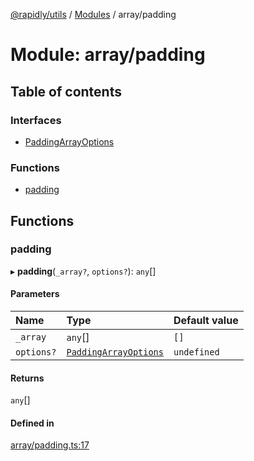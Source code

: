 [@rapidly/utils](../README.md) / [Modules](../modules.md) / array/padding

# Module: array/padding

## Table of contents

### Interfaces

- [PaddingArrayOptions](../interfaces/array_padding.PaddingArrayOptions.md)

### Functions

- [padding](array_padding.md#padding)

## Functions

### padding

▸ **padding**(`_array?`, `options?`): `any`[]

#### Parameters

| Name | Type | Default value |
| :------ | :------ | :------ |
| `_array` | `any`[] | `[]` |
| `options?` | [`PaddingArrayOptions`](../interfaces/array_padding.PaddingArrayOptions.md) | `undefined` |

#### Returns

`any`[]

#### Defined in

[array/padding.ts:17](https://github.com/canguser/rapidly-utils/blob/2ba56f7/main/array/padding.ts#L17)
